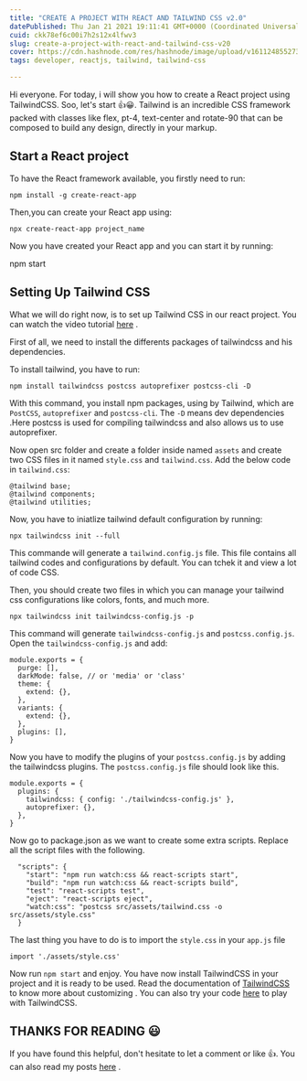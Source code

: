 ```yaml
---
title: "CREATE A PROJECT WITH REACT AND TAILWIND CSS v2.0"
datePublished: Thu Jan 21 2021 19:11:41 GMT+0000 (Coordinated Universal Time)
cuid: ckk78ef6c00i7h2s12x4lfwv3
slug: create-a-project-with-react-and-tailwind-css-v20
cover: https://cdn.hashnode.com/res/hashnode/image/upload/v1611248552732/JJLQGOiwh.jpeg
tags: developer, reactjs, tailwind, tailwind-css

---
```


Hi everyone. For today, i will show you how to create a React project using TailwindCSS. Soo, let's start 👍😀. Tailwind is an incredible CSS framework packed with classes like flex, pt-4, text-center and rotate-90 that can be composed to build any design, directly in your markup.

## Start a React project

To have the React framework available, you firstly need to run:

```plaintext
npm install -g create-react-app
```

Then,you can create your React app using:

```plaintext
npx create-react-app project_name
```

Now you have created your React app and you can start it by running:

npm start

## Setting Up Tailwind CSS

What we will do right now, is to set up Tailwind CSS in our react project. You can watch the video tutorial [here](https://www.youtube.com/channel/UCBQUjxlk8Jotox3eQ_BJcDg) .

First of all, we need to install the differents packages of tailwindcss and his dependencies.

To install tailwind, you have to run:

```plaintext
npm install tailwindcss postcss autoprefixer postcss-cli -D
```

With this command, you install npm packages, using by Tailwind, which are `PostCSS`, `autoprefixer` and `postcss-cli`. The `-D` means dev dependencies .Here postcss is used for compiling tailwindcss and also allows us to use autoprefixer.

Now open src folder and create a folder inside named `assets` and create two CSS files in it named `style.css` and `tailwind.css`. Add the below code in `tailwind.css`:

```plaintext
@tailwind base;
@tailwind components;
@tailwind utilities;
```

Now, you have to iniatlize tailwind default configuration by running:

```plaintext
npx tailwindcss init --full
```

This commande will generate a `tailwind.config.js` file. This file contains all tailwind codes and configurations by default. You can tchek it and view a lot of code CSS.

Then, you should create two files in which you can manage your tailwind css configurations like colors, fonts, and much more.

```plaintext
npx tailwindcss init tailwindcss-config.js -p
```

This command will generate `tailwindcss-config.js` and `postcss.config.js`. Open the `tailwindcss-config.js` and add:

```plaintext
module.exports = {
  purge: [],
  darkMode: false, // or 'media' or 'class'
  theme: {
    extend: {},
  },
  variants: {
    extend: {},
  },
  plugins: [],
}
```

Now you have to modify the plugins of your `postcss.config.js` by adding the tailwindcss plugins. The `postcss.config.js` file should look like this.

```plaintext
module.exports = {
  plugins: {
    tailwindcss: { config: './tailwindcss-config.js' },
    autoprefixer: {},
  },
}
```

Now go to package.json as we want to create some extra scripts. Replace all the script files with the following.

```plaintext
  "scripts": {
    "start": "npm run watch:css && react-scripts start",
    "build": "npm run watch:css && react-scripts build",
    "test": "react-scripts test",
    "eject": "react-scripts eject",
    "watch:css": "postcss src/assets/tailwind.css -o src/assets/style.css"
  }
```

The last thing you have to do is to import the `style.css` in your `app.js` file

```plaintext
import './assets/style.css'
```

Now run `npm start` and enjoy. You have now install TailwindCSS in your project and it is ready to be used. Read the documentation of [TailwindCSS](https://tailwindcss.com/docs/container) to know more about customizing . You can also try your code [here](https://play.tailwindcss.com/6F2VruLary) to play with TailwindCSS.

## THANKS FOR READING 😃

If you have found this helpful, don't hesitate to let a comment or like 👍. You can also read my posts [here](https://bilaldotcom.hashnode.dev/) .